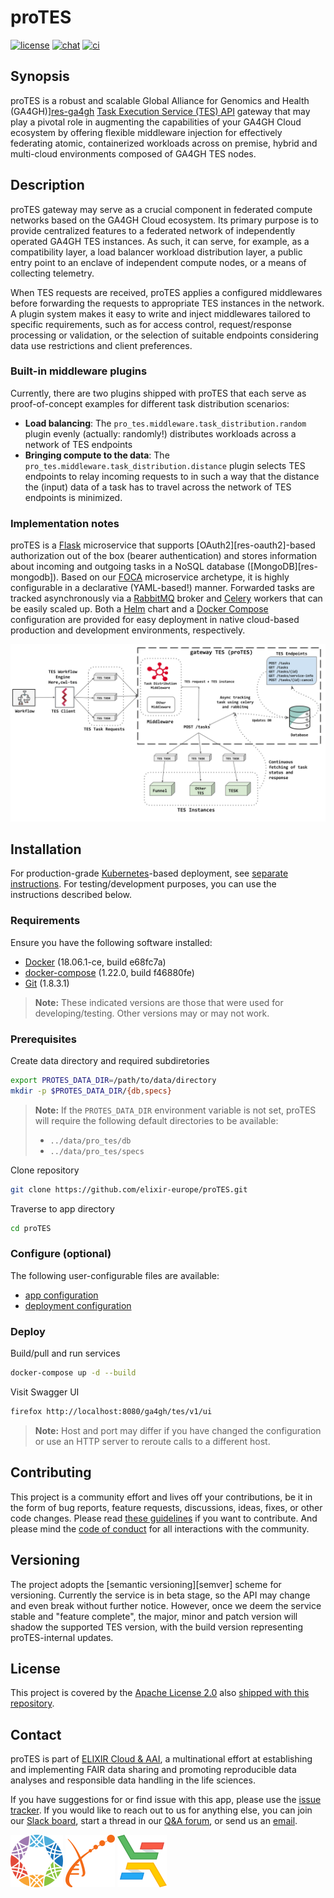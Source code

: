 # proTES

[![license][badge-license]][badge-url-license]
[![chat][badge-chat]][badge-url-chat]
[![ci][badge-ci]][badge-url-ci]

## Synopsis

proTES is a robust and scalable Global Alliance for Genomics and Health
(GA4GH)][res-ga4gh] [Task Execution Service (TES) API][res-ga4gh-tes] gateway
that may play a pivotal role in augmenting the capabilities of your GA4GH Cloud
ecosystem by offering flexible middleware injection for effectively federating
atomic, containerized workloads across on premise, hybrid and multi-cloud
environments composed of GA4GH TES nodes.

## Description

proTES gateway may serve as a crucial component in federated compute networks
based on the GA4GH Cloud ecosystem. Its primary purpose is to provide
centralized features to a federated network of independently operated  GA4GH TES 
instances. As such, it can serve, for example, as a compatibility layer, a load
balancer workload distribution layer, a public entry point to an enclave of
independent compute nodes, or a means of collecting telemetry.

When TES requests are received, proTES applies a configured middlewares before
forwarding the requests to appropriate TES instances in the network. A plugin
system makes it easy to write and inject middlewares tailored to specific
requirements, such as for access control, request/response processing or
validation, or the selection of suitable endpoints considering data use
restrictions and client preferences.

### Built-in middleware plugins

Currently, there are two plugins shipped with proTES that each serve as
proof-of-concept examples for different task distribution scenarios:

* **Load balancing**: The `pro_tes.middleware.task_distribution.random` plugin
  evenly (actually: randomly!) distributes workloads across a network of TES
  endpoints
* **Bringing compute to the data**: The
  `pro_tes.middleware.task_distribution.distance` plugin selects TES endpoints 
  to relay incoming requests to in such a way that the distance the (input) data
  of a task has to travel across the network of TES endpoints is minimized. 

### Implementation notes

proTES is a [Flask][res-flask] microservice that supports
[OAuth2][res-oauth2]-based authorization out of the box (bearer authentication)
and stores information about incoming and outgoing tasks in a NoSQL database
([MongoDB][res-mongodb]). Based on our [FOCA][res-foca] microservice archetype,
it is highly configurable in a declarative (YAML-based!) manner. Forwarded tasks
are tracked asynchronously via a [RabbitMQ][res-rabbitmq] broker and
[Celery][res-celery] workers that can be easily scaled up. Both a
[Helm][res-helm] chart and a [Docker Compose][res-docker-compose] configuration
are provided for easy deployment in native cloud-based production and
development environments, respectively.

![proTES-overview][image-protes-overview]

## Installation

For production-grade [Kubernetes][res-kubernetes]-based deployment, see
[separate instructions][docs-deploy]. For testing/development purposes, you can
use the instructions described below.

### Requirements

Ensure you have the following software installed:

* [Docker][res-docker] (18.06.1-ce, build e68fc7a)
* [docker-compose][res-docker-compose] (1.22.0, build f46880fe)
* [Git][res-git] (1.8.3.1)

> **Note:** These indicated versions are those that were used for
> developing/testing. Other versions may or may not work.

### Prerequisites

Create data directory and required subdiretories

```bash
export PROTES_DATA_DIR=/path/to/data/directory
mkdir -p $PROTES_DATA_DIR/{db,specs}
```

> **Note:** If the `PROTES_DATA_DIR` environment variable is not set, proTES
> will require the following default directories to be available:
>
> * `../data/pro_tes/db`
> * `../data/pro_tes/specs`

Clone repository

```bash
git clone https://github.com/elixir-europe/proTES.git
```

Traverse to app directory

```bash
cd proTES
```

### Configure (optional)

The following user-configurable files are available:

* [app configuration](pro_tes/config/app_config.yaml)
* [deployment configuration](docker-compose.yaml)

### Deploy

Build/pull and run services

```bash
docker-compose up -d --build
```

Visit Swagger UI

```bash
firefox http://localhost:8080/ga4gh/tes/v1/ui
```

> **Note:** Host and port may differ if you have changed the configuration or
> use an HTTP server to reroute calls to a different host.

## Contributing

This project is a community effort and lives off your contributions, be it in
the form of bug reports, feature requests, discussions, ideas, fixes, or other
code changes. Please read [these guidelines][docs-contributing] if you want to
contribute. And please mind the [code of conduct][docs-coc] for all
interactions with the community.

## Versioning

The project adopts the [semantic versioning][semver] scheme for versioning.
Currently the service is in beta stage, so the API may change and even break
without further notice. However, once we deem the service stable and "feature
complete", the major, minor and patch version will shadow the supported TES
version, with the build version representing proTES-internal updates.

## License

This project is covered by the [Apache License 2.0][badge-url-license] also
[shipped with this repository][docs-license].

## Contact

proTES is part of [ELIXIR Cloud & AAI][res-elixir-cloud-aai], a multinational
effort at establishing and implementing FAIR data sharing and promoting
reproducible data analyses and responsible data handling in the life sciences.

If you have suggestions for or find issue with this app, please use the
[issue tracker][contact-issue-tracker]. If you would like to reach out to us
for anything else, you can join our [Slack board][badge-url-chat], start a
thread in our [Q&A forum][contact-qa], or send us an [email][contact-email].

[![GA4GH logo](images/logo-ga4gh.png)](https://www.ga4gh.org/)
[![ELIXIR logo](images/logo-elixir.png)](https://www.elixir-europe.org/)
[![ELIXIR Cloud & AAI logo](images/logo-elixir-cloud.png)](https://elixir-europe.github.io/cloud/)

[badge-chat]: <https://img.shields.io/static/v1?label=chat&message=Slack&color=ff6994>
[badge-ci]: <https://github.com/elixir-cloud-aai/proTES/actions/workflows/checks.yaml/badge.svg>
[badge-license]: <https://img.shields.io/badge/license-Apache%202.0-blue.svg>
[badge-url-chat]: <https://join.slack.com/t/elixir-cloud/shared_invite/zt-1uvebyx1e-NcC0Hof2guT9df~haBdQaw>
[badge-url-ci]: <https://github.com/elixir-cloud-aai/proTES/actions/workflows/checks.yaml>
[badge-url-license]: <http://www.apache.org/licenses/LICENSE-2.0>
[contact-email]: <mailto:cloud-service@elixir-europe.org>
[contact-issue-tracker]: <https://github.com/elixir-cloud-aai/landing-page/issues>
[contact-qa]: <https://github.com/elixir-cloud-aai/elixir-cloud-aai/discussions>
[docs-coc]: <https://github.com/elixir-cloud-aai/elixir-cloud-aai/blob/dev/CODE_OF_CONDUCT.md>
[docs-contributing]: <https://elixir-cloud-aai.github.io/guides/guide-contributor/>
[docs-deploy]: deployment/README.md
[docs-license]: LICENSE
[GA4GH TES OpenAPI specification]:<https://github.com/ga4gh/task-execution-schemas>
[image-protes-overview]: <images/overview.svg>
[res-celery]: <https://docs.celeryq.dev/en/stable/index.html>
[res-connexion]: <https://github.com/zalando/connexion>
[res-docker]: <https://www.docker.com/>
[res-docker-compose]: <https://docs.docker.com/compose/>
[res-elixir-cloud-aai]: <https://elixir-cloud.dcc.sib.swiss/>
[res-flask]: <http://flask.pocoo.org/>
[res-foca]: <https://github.com/elixir-cloud-aai/foca>
[res-ga4gh]: <https://www.ga4gh.org/>
[res-ga4gh-tes]: <https://github.com/ga4gh/task-execution-schemas>
[res-git]: <https://git-scm.com/>
[res-helm]: <https://helm.sh/>
[res-kubernetes]: <https://kubernetes.io/>
[res-mondodb]: <https://www.mongodb.com/>
[res-ouath2]: <https://oauth.net/2/>
[res-rabbitmq]: <https://www.rabbitmq.com/>
[res-sem-ver]: <https://semver.org/>
